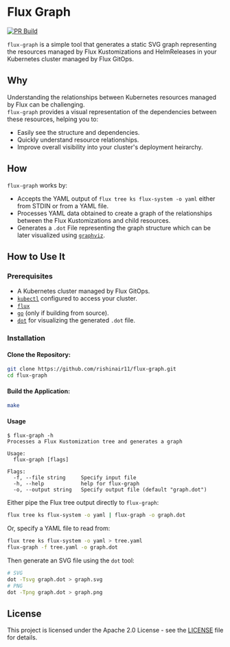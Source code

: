 # Flux Graph

[![PR Build](https://github.com/rishinair11/flux-graph/actions/workflows/pr.yml/badge.svg?branch=main)](https://github.com/rishinair11/flux-graph/actions/workflows/pr.yml)

`flux-graph` is a simple tool that generates a static SVG graph representing the resources managed by Flux Kustomizations and HelmReleases in your Kubernetes cluster managed by Flux GitOps.

## Why
Understanding the relationships between Kubernetes resources managed by Flux can be challenging.\
`flux-graph` provides a visual representation of the dependencies between these resources, helping you to:

- Easily see the structure and dependencies.
- Quickly understand resource relationships.
- Improve overall visibility into your cluster's deployment heirarchy.

## How
`flux-graph` works by:

- Accepts the YAML output of `flux tree ks flux-system -o yaml` either from STDIN or from a YAML file.
- Processes YAML data obtained to create a graph of the relationships between the Flux Kustomizations and child resources.
- Generates a `.dot` File representing the graph structure which can be later visualized using [`graphviz`](https://graphviz.gitlab.io/).

## How to Use It

### Prerequisites

- A Kubernetes cluster managed by Flux GitOps.
- [`kubectl`](https://kubernetes.io/docs/tasks/tools/) configured to access your cluster.
- [`flux`](https://fluxcd.io/flux/cmd/)
- [`go`](https://go.dev/doc/install) (only if building from source).
- [`dot`](https://graphviz.gitlab.io/download/) for visualizing the generated `.dot` file.

### Installation

#### Clone the Repository:
```bash
git clone https://github.com/rishinair11/flux-graph.git
cd flux-graph
```

#### Build the Application:

```bash
make
```

#### Usage
```console
$ flux-graph -h                                                                                                                  
Processes a Flux Kustomization tree and generates a graph

Usage:
  flux-graph [flags]

Flags:
  -f, --file string     Specify input file
  -h, --help            help for flux-graph
  -o, --output string   Specify output file (default "graph.dot")
```

Either pipe the Flux tree output directly to `flux-graph`:
```bash
flux tree ks flux-system -o yaml | flux-graph -o graph.dot
```
Or, specify a YAML file to read from:
```bash
flux tree ks flux-system -o yaml > tree.yaml
flux-graph -f tree.yaml -o graph.dot
```

Then generate an SVG file using the `dot` tool:
```bash
# SVG
dot -Tsvg graph.dot > graph.svg
# PNG
dot -Tpng graph.dot > graph.png
```

## License
This project is licensed under the Apache 2.0 License - see the [LICENSE](./LICENSE) file for details.